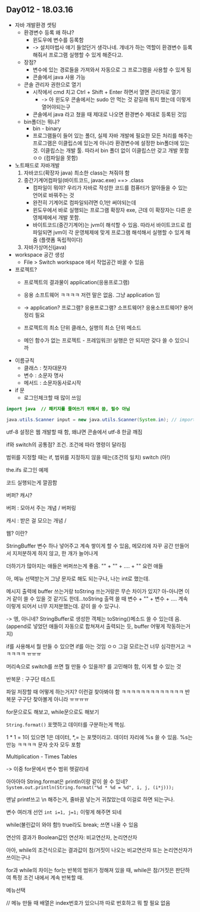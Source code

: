 ## Day012 - 18.03.16

* 자바 개발환경 셋팅
  * 환경변수 등록 왜 하냐?
    * 윈도우에 변수를 등록함
    * -&gt; 설치마법사 얘기 들었던거 생각나네. 걔네가 하는 역할이 환경변수 등록해줘서 프로그램 실행할 수 있게 해준다고.
  * 장점?
    * 변수에 있는 경로들을 가져와서 자동으로 그 프로그램을 사용할 수 있게 됨
    * 콘솔에서 java 사용 가능
  * 콘솔 관리자 권한으로 열기
    * 시작에서 cmd 치고 Ctrl + Shift + Enter 하면서 열면 관리자로 열기
      * -&gt; 아 윈도우 콘솔에서는 sudo 안 먹는 것 같길래 뭐지 했는데 이렇게 열어야되는구
    * 콘솔에서 java 라고 쳤을 때 제대로 나오면 환경변수 제대로 등록된 것임
  * bin폴더는 뭐냐? 
    * bin - binary 
    * 프로그램들이 들어 있는 폴더, 실제 자바 개발에 필요한 모든 처리를 해주는 프로그램은 이클립스에 있는게 아니라 환경변수에 설정한 bin폴더에 있는 것. 이클립스는 개발 툴. 따라서 bin 폴더 없이 이클립스만 갖고 개발 못함 ㅇㅇ \(컴파일을 못함\)
* 노트패드로 자바개발
  1. 자바코드\(확장자 java\) 최소한 class는 쳐줘야 함
  2. 중간기계어컴파일\(바이트코드, javac.exe\) ==&gt; .class
     * 컴파일이 뭐야? 우리가 자바로 작성한 코드를 컴퓨터가 알아들을 수 있는 언어로 바꿔주는 것  
     * 완전히 기계어로 컴파일되려면 0,1만 써야되는데 
     * 윈도우에서 바로 실행되는 프로그램 확장자 exe, 근데 이 확장자는 다른 운영체제에서 개발 못함. 
     * 바이트코드\(중간기계어\)는 jvm이 해석할 수 있음. 따라서 바이트코드로 컴파일되면 jvm이 각 운영체제에 맞게 프로그램 해석해서 실행할 수 있게 해줌 \(플랫폼 독립적이다\) 
  3. 자바가상머신\(java\)
* workspace 공간 생성
  * File &gt; Switch workspace 에서 작업공간 바꿀 수 있음
* 프로젝트?
  * 프로젝트의 결과물이 application\(응용프로그램\)

  * 응용 소프트웨어 ㅋㅋㅋㅋ 저런 말은 없음. 그냥 application 임 
  * -&gt; application? 프로그램? 응용프로그램? 소프트웨어? 응용소프트웨어? 용어정리 필요
  * 프로젝트의 최소 단위 클래스, 실행의 최소 단위 메소드
  * 메인 함수가 없는 프로젝트 - 프레임워크! 실행은 안 되지만 갖다 쓸 수 있으니까
* 이름규칙
  * 클래스 : 첫자대문자
  * 변수 : 소문자 명사
  * 메서드 : 소문자동사로시작
* if 문 
  * 로그인체크할 때 많이 쓰임

```java
import java  // 패키지를 줄여쓰기 위해서 씀, 필수 아님

java.utils.Scanner input = new java.utils.Scanner(System.in); // import 필수로 하지 않고 이렇게 해도 쓸 수 잇음
```

utf-8 설정은 웹 개발할 때 함, 왜냐면 콘솔에서 utf-8 한글 깨짐



if와 switch의 공통점? 조건. 조건에 따라 명령이 달라짐

범위를 지정할 때는 if, 범위를 지정하지 않을 때는\(조건의 일치\) switch \(아!\)



the.ifs 로그인 예제

코드 실행되는게 깔끔함

버퍼? 캐시?

버퍼 : 모아서 주는 개념 / 버퍼링

캐시 : 받은 걸 모으는 개념 / 

웹? 이란?



StringBuffer 변수 하나 넣어주고 계속 쌓이게 할 수 있음, 메모리에 자꾸 공간 만들어서 지저분하게 하지 않고, 한 개가 늘어나게

더하기가 많아지는 애들은 버퍼쓰는게 좋음. "" + "" + .... + "" 요런 애들



아, 메뉴 선택받는거 그냥 문자로 해도 되는구나, 나는 int로 했는데. 

 

메시지 출력에 buffer 쓰는거랑 toString 쓰는거랑은 무슨 차이가 있지? 아-아니면 이거 같이 쓸 수 있을 것 같기도 한데...toString 출력 쓸 때 변수 + "" + 변수 + .... 계속 이렇게 되어서 너무 지저분했는데. 같이 쓸 수 있구나. 

-&gt; 엥, 아니네? StringBuffer로 생성한 객체는 toString\(\)메소드 쓸 수 있는데 음. \(append로 넣었던 애들이 자동으로 합쳐져서 출력되는 듯, buffer 어떻게 작동하는거지\)



if를 사용해서 뭘 만들 수 있으면 if를 아는 것임 ㅇㅇ 그걸 모르는건 너무 심각한거고 ㅋㅋㅋㅋㅋ ㅠㅠㅠ

머리속으로 switch를 쓰면 뭘 만들 수 있을까? 를 고민해야 함, 이게 할 수 있는 것



반복문 : 구구단 테스트

파일 저장할 때 어떻게 하는거지? 이런걸 찾아봐야 함 ㅋㅋㅋㅋㅋㅋㅋㅋㅋㅋㅋㅋㅋ 반복문 구구단 찾아볼게 아니라 ㅠㅠㅠㅠ 

for문으로도 해보고, while문으로도 해보기

`String.format()` 포맷하고 데이터를 구분하는게 핵심. 

1 \* 1 = 1이 있으면 1은 데이터, \*,= 는 포맷이라고. 데이터 자리에 %s 쓸 수 있음. %s는 만능 ㅋㅋㅋㅋ 문자 숫자 모두 포함

Multiplication - Times Tables 



-&gt; 이중 for문에서 변수 범위 헷갈리네

아아아아  String.format은 println이랑 같이 쓸 수 있네? `System.out.println(String.format("%d * %d = %d", i, j, (i*j)));`

맨날 printf쓰고 \n 해주는거, 줄바꿈 넣는거 귀찮았는데 이걸로 하면 되는구나. 



변수 여러개 선언 `int i=1, j=1;` 이렇게 해주면 되네 

while\(불린값이 와야 함!\) true라도 break; 쓰면 나올 수 있음

연산의 결과가 Boolean값인 연산자: 비교연산자, 논리연산자

아아, while의 조건식으로는 결과값이 참/거짓이 나오는 비교연산자 또는 논리연산자가 쓰이는구나

for과 while의 차이는 for는 반복의 범위가 정해져 있을 때, while은 참/거짓은 판단하여 특정 조건 내에서 계속 반복할 때. 



메뉴선택

// 메뉴 만들 때 배열은 index번호가 있으니까 따로 번호하고 뭐 할 필요 없음







